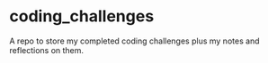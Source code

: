 # coding_challenges
A repo to store my completed coding challenges plus my notes and reflections on them.
